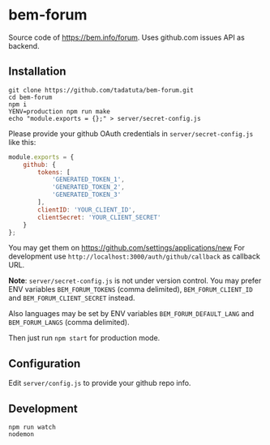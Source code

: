 # bem-forum

Source code of https://bem.info/forum.
Uses github.com issues API as backend.

## Installation

```
git clone https://github.com/tadatuta/bem-forum.git
cd bem-forum
npm i
YENV=production npm run make
echo "module.exports = {};" > server/secret-config.js
```

Please provide your github OAuth credentials in `server/secret-config.js` like this:
```js
module.exports = {
    github: {
        tokens: [
            'GENERATED_TOKEN_1',
            'GENERATED_TOKEN_2',
            'GENERATED_TOKEN_3'
        ],
        clientID: 'YOUR_CLIENT_ID',
        clientSecret: 'YOUR_CLIENT_SECRET'
    }
};
```

You may get them on https://github.com/settings/applications/new
For development use `http://localhost:3000/auth/github/callback` as callback URL.

**Note**: `server/secret-config.js` is not under version control.
You may prefer ENV variables `BEM_FORUM_TOKENS` (comma delimited), `BEM_FORUM_CLIENT_ID` and `BEM_FORUM_CLIENT_SECRET` instead.

Also languages may be set by ENV variables `BEM_FORUM_DEFAULT_LANG` and `BEM_FORUM_LANGS` (comma delimited).

Then just run `npm start` for production mode.

## Configuration
Edit `server/config.js` to provide your github repo info.


## Development
```
npm run watch
nodemon
```
